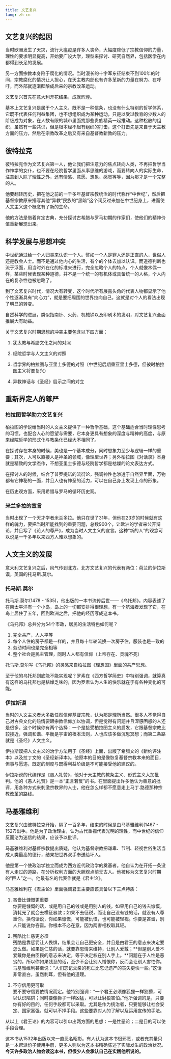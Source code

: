 ```yaml
---
title: 文艺复兴
lang: zh-cn
---
```


## 文艺复兴的起因

当时欧洲发生了天灾，流行大瘟疫是许多人丧命，大幅度降低了宗教信仰的力量，理性的要求明显提高，开始要广设大学，理型来探讨、研究自然界，包括医学在内都得到长足的发展。

另一方面宗教本身陷于腐化的情况。当时漫长的十字军东征结束不到100年的时间，宗教腐化的情况让人担心，在天主教内部也有许多革新的力量在努力、在呼吁，而外部就逐渐酝酿成后来的宗教改革运动。

文艺复兴首先在意大利开花结果，成就辉煌。

基本上文艺复兴是属于个人主义，既不是一种信条，也没有什么特别的哲学体系，它既不代表任何利益集团，也不想组织成为某种运动，只是以受过教育的少数人的阶级成为对象，在人数有限的城市里面找那些贵族精英一起推动。这种松散的组织，虽然有一些共识，但是根本经不起有组织的打击，这个打击先是来自于天主教方面的压力，然后在宗教改革之后又有来自基督教新教的压力。


## 彼特拉克

彼特拉克作为文艺复兴第一人，他让我们把注意力的焦点转向人类，不再把哲学当作神学的女仆，也不要在经院哲学里面从事思维的游戏，而要转向人的实际生命，注意到人除了理性之外，还有情感、意愿、想象、感觉等等，因为那才是一个完整的人。

他要翻转历史，把在他之前的一千多年基督宗教统治的时代称作“中世纪”，然后把基督宗教原来描写其他“异教”民族的“黑暗”这个词反过来加在中世纪身上，进而使人文主义这个概念有了新的生命。

他的方法是借着肯定古典，充分探讨古希腊与罗马初期的作家们，使他们的精神价值重新展现出来。


## 科学发展与思想冲突

中世纪通过给一个人归类来认识一个人。譬如一个人是罪人还是正直的人，世俗人还是教会人士。而不是通过他内心的生活，有个的个体去加以认识。而道德判断也流于浮面，用当时外在化的标准来进行，完全忽略个人的特点，个人就像木偶一样，某些时候表现某种道德，并不是一个统一的有机体或具备统一的人格，个人内在的复杂性也被忽略了。

到了文艺复兴时代，情况大有转变，这个时代所有展露头角的代表人物都显示了他个性逐渐具有“向心力”，就是要把周围的世界拉向自己，这就是对个人的看法出现了明显的转变。

自然科学的进展，类似指南针、火药、机械钟以及印刷术的发明，对文艺复兴全面推展大有助益。

关于文艺复兴时期思想的冲突主要包含以下四方面：

1. 犹太教与希腊文化之间的对照

2. 经院哲学与人文主义的对照

3. 哲学界的柏拉图与亚里士多德的对照（中世纪后期重亚里士多德，但彼时柏拉图主义将要复兴）

4. 异教神话与《圣经》启示之间的对立


## 重新界定人的尊严

### 柏拉图哲学助力文艺复兴

柏拉图的学说给当时的人文主义提供了一种哲学基础，这个基础适合当时理性思考的习惯，也配合人心的愿望与需要，它本身更具有想象的深度与精神的高度，与原来经院哲学的形式化与教条化已经大不相同了。

在探讨存在本身的时候，美也是一个基本成分，同时想象力至少与逻辑一样的重要；其次，人可以直接人是神圣的领域，像理型世界；另外柏拉图《对话录》本身就是精致的文学杰作，不想亚里士多德与经院哲学都是枯燥的论文表达方式。

在探讨人的时候，结合了普罗提诺的流衍论，强调神性也渗透于自然界里面，万物都有它神秘的一面，并且人也有神圣的活力，可以在自己身上发现上帝的形象。

在历史观方面，采用希腊与罗马的循环历史观。

### 米兰多拉的宣言

当时出现了一个天才学者米兰多拉。他只在世了31年，但他在23岁的时候就有这样的魄力，要把当时所能找到的重要问题，总数900个，让欧洲的学者来公开辩论，并且写了《论人的尊严》，成为当时人文主义的宣言。这种“新的人”的观念可以说是一千多年以来西方人难以想象的。


## 人文主义的发展

意大利文艺复兴之后，风气传到北方。北方文艺复兴的代表有两位：荷兰的伊拉斯谟，英国的托马斯.莫尔。

### 托马斯.莫尔

托马斯.莫尔(1478 - 1535)，他出版的一本书流传后世——《乌托邦》。内容表述了在南太平洋有一个小岛，岛上的一切都安排得很理想，有一个航海者发现了它，在岛上居住了五年，回到欧洲之后，把他的经历写成这本书。

《乌托邦》总共分为54个市政，居民的生活特色如何呢？

1. 完全共产，人人平等
2. 每个人住的房子都是一样的，并且每十年轮流换一次房子住，服装也是一致的
3. 劳动时间也是完全相等
4. 整个社会是民主管理，同时人人都有信仰（上帝存在、灵魂不死）

托马斯.莫尔写《乌托邦》的灵感来自柏拉图《理想国》里面的共产思想。

至于他的乌托邦到底能不能实现呢？罗素在《西方哲学简史》中特别强调，就算真有这样的乌托邦也是枯燥乏味的，因为罗素认为人生的快乐就在于有各种变化的可能。

### 伊拉斯谟

当时的人文主义者大多数任然信仰基督宗教，认为那是理所当然。很多人不觉得自己对古典文化的热情要跟宗教信仰加以协调，但是觉得有问题并且深感困惑的人还是很多。这个时候你有两个选择：一个是接受柏拉图主义的启发，它跟基督宗教比较接近，强调和谐、平衡是宇宙的根本法则，人也应该多做沉思冥想；而第二条路就是《圣经》人文主义。

伊拉斯谟把人文主义的治学方法用于《圣经》上面，出版了希腊文的《新约评注本》以及拉丁文的《圣经新译本》。他原本的目的是像恢复基督宗教本来的面目，但事与愿违，既定的制度与既得利益阶级是不可能接受他的建议的。

伊拉斯谟的代编作是《愚人礼赞》，他对于天主教的教条主义、形式主义大加批判。他的《愚人礼赞》是一本“正言若反”的书。在里面提出许多他认为善意的批评，用各种方式来刺激宗教界的人士，他在怎么样都不愿意走上马丁.路德那种宗教改革的路线。


## 马基雅维利

文艺复兴由彼特拉克开始，隔了一百多年，结束的时候是由马基雅维利(1467 - 1527)出手。他是为了政治理由，认为古代重视代表光明的理性，而中世纪的信仰反而沦为迷信的结果，应该予以批评。

马基雅维利对基督宗教提出质疑，他认为基督宗教把谦卑、节制、轻视世俗生活当成人类最高的德行，结果把世界双手奉送给坏人。

他是第一个使政治学独立而成为西方近代政治学的奠基者。他自认为在开拓一条没有人走过的道路，在分析权利方面的大胆观点前无古人。他被称为文艺复兴时期的“巨人”之一。他最有名的代表作就是《君主论》。

马基雅维利在《君主论》里面强调君王主要应该具备以下三点特质：

1. 吝啬比慷慨更重要  
你要是慷慨的话，或是用自己的钱或是用别人的钱。如果用自己的钱去慷慨，消耗光了就会去横征暴敛；如果不去征税，而让自己没有钱的话，就没有人尊重你。换句话说，你如果慷慨，可能被仇恨，也可能被轻视。你要是吝啬，别人只能说你吝啬。你根本不必在意，因为两害相权取其轻。

2. 残酷比仁慈更必须  
残酷是靠惩罚让人畏惧，结果会让自己更安全，并且是由君王的意志来决定要怎么做。如果是仁慈的话，就要靠恩情来维持，让别人爱戴；**但是别人爱不爱戴你是由臣民的意志来决定，等于决定权在别人手上。**问题在于人性是恶劣的，所以你如果残忍的话，至少不会让别人憎恨你，反而会让别人害怕你。马基雅维利甚至说：“人们忘记父亲的死亡比忘记遗产的丧失更快一些。”这话非常直白，虽然刺耳，但有他的道理。

3. 不守信用更可取  
要不要守信要依情况而定。他特别强调：“一个君王必须像狐狸一样狡猾，可以认识陷阱；同时要像狮子一样凶猛，可以让豺狼害怕。”他所强调的是，只要你有好的目的，任何手段都可以采取。尤其是作为统治者，只要能够让社会安定、国家富强，就可以不择手段。这些要靠对人的了解以及运用宣传的手法。

从以上《君王论》的内容可以引申出两方面的思想：一是性恶论；二是目的可以使手段合理。

这本书从1532年出版以来一直恶名昭彰。有人认为这本书很邪恶，或者充其量只是一本帮派份子使用手册，更多人则以为这本书精确陈述了实际发生的政治状况。**今天许多政治人物会读这本书，但很少人会承认自己在实践他所说的。**

